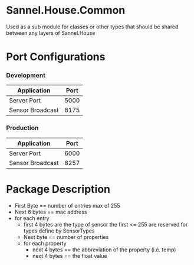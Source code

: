 # Sannel.House.Common
Used as a sub module for classes or other types that should be shared between any layers of Sannel.House

# Port Configurations

### Development
|Application|Port|
|--|--|
|Server Port|5000|
|Sensor Broadcast|8175|

### Production
|Application|Port|
|--|--|
|Server Port|6000|
|Sensor Broadcast|8257|

# Package Description
* First Byte == number of entries max of 255
* Next 6 bytes == mac address
* for each entry
	* first 4 bytes are the type of sensor the first <= 255 are reserved for types define by SensorTypes
	* Next byte == number of properties
	* for each property
		* next 4 bytes == the abbreviation of the property (i.e. temp)
		* next 4 bytes == the float value


